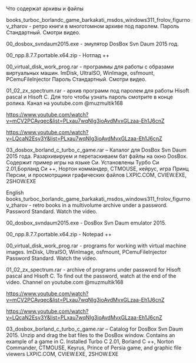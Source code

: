 Что содержат архивы и файлы

books_turboc_borlandc_game_barkakati_msdos_windows311_frolov_figurnov_zharov -
 ретро книги в многотомном архиве под паролем. Пароль Стандартный. Смотри видео.
 
00_dosbox_svndaum2015.exe  - эмулятор DosBox Svn Daum 2015 год.

00_npp.8.7.7.portable.x64.zip - Нотпад ++

00_virtual_disk_work_prog.rar -  программы для работы с образами виртуальных машин.
 ImDisk, UltraISO, WinImage, osfmount, PCemuFileInjector
 Пароль Стандартный. Смотри видео. 

01_02_zx_spectrum.rar - архив программ  под паролем для работы Hisoft pascal и Hisoft C.
 Для того чтобы узнать пароль смотрите в конце ролика. Канал на youtube.com @muzmultik168

https://www.youtube.com/watch?v=mCV2PCAyqec&list=PLxau7wqNIg3ioAvdMvxGLzaa-Eh1J6cnZ

https://www.youtube.com/watch?v=LQcaN2Esy3Y&list=PLxau7wqNIg3ioAvdMvxGLzaa-Eh1J6cnZ

03_dosbox_borland_c_turbo_c_game.rar – Каталог  для DosBox Svn Daum 2015 года. 
Разархивируем и перетаскиваем бат файлы на окно DosBox. 
Содержит пример игры на языке Си.
Установлены Турбо Си 2.01,Борланд Си ++, Нортон коммандер, CTMOUSE, кейрус, игра Принц Персии, и просмотрщики графических файлов LXPIC.COM, CVIEW.EXE, 2SHOW.EXE
 
English 
books_turboc_borlandc_game_barkakati_msdos_windows311_frolov_figurnov_zharov -
  retro books in a multivolume archive under a password. Password Standard. Watch the video.

00_dosbox_svndaum2015.exe - DosBox Svn Daum emulator 2015.

00_npp.8.7.7.portable.x64.zip - Notepad ++

00_virtual_disk_work_prog.rar - programs for working with virtual machine images.
ImDisk, UltraISO, WinImage, osfmount, PCemuFileInjector
Password Standard. Watch the video.

01_02_zx_spectrum.rar - archive of programs under password for Hisoft pascal and Hisoft C.
To find out the password, watch at the end of the video. Channel on youtube.com @muzmultik168

https://www.youtube.com/watch?v=mCV2PCAyqec&list=PLxau7wqNIg3ioAvdMvxGLzaa-Eh1J6cnZ

https://www.youtube.com/watch?v=LQcaN2Esy3Y&list=PLxau7wqNIg3ioAvdMvxGLzaa-Eh1J6cnZ

03_dosbox_borland_c_turbo_c_game.rar – Catalog for DosBox Svn Daum 2015.
 Unzip and drag the bat files to the DosBox window.
 Contains an example of a game in C.
 Installed Turbo C 2.01, Borland C ++, Norton Commander, CTMOUSE, Keyrus, Prince of Persia game, and graphic file viewers LXPIC.COM, CVIEW.EXE, 2SHOW.EXE


